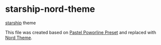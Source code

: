 # starship-nord-theme
[starship](https://starship.rs/) theme  
  
This file was created based on [Pastel Poworline Preset](https://starship.rs/ja-JP/presets/pastel-powerline) and replaced with [Nord Theme](https://www.nordtheme.com/).

